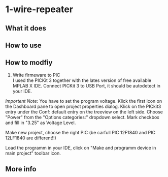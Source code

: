 1-wire-repeater
===============

What it does
------------

How to use
----------


How to modfiy
-------------

1. Write firmeware to PIC   
I used the PICKit 3 together with the lates version of free available MPLAB X IDE.
Connect PICKit 3 to USB Port, it should be autodetect in your IDE.   

*Importent Note*: You have to set the program voltage. Klick the first icon on the Dashboard 
pane to open project properties dialog. Klick on the PICkit3 entry under the Conf: default entry 
on the treeview on the left side. Choose "Power" from the "Options categories:" dropdown select. 
Mark checkbox and fill in "3.25" as Voltage Level.

Make new project, choose the right PIC (be carfull PIC 12F1840 and PIC 12LF1840 are different!!)   

Load the programm in your IDE, click on "Make and programm device in main project" toolbar icon.

More info
---------
